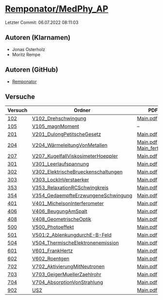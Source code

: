 # [Remponator/MedPhy_AP](https://github.com/Remponator/MedPhy_AP)

Letzter Commit: 06.07.2022 08:11:03

## Autoren (Klarnamen)
- Jonas Osterholz
- Moritz Rempe

## Autoren (GitHub)
- [Remponator](https://github.com/Remponator)

## Versuche

|        Versuch         |                                                            Ordner                                                            |                                                                                                                                                              PDFs                                                                                                                                                               |
|------------------------|------------------------------------------------------------------------------------------------------------------------------|---------------------------------------------------------------------------------------------------------------------------------------------------------------------------------------------------------------------------------------------------------------------------------------------------------------------------------|
|[102](../../versuch/102)|[V102_Drehschwingung](https://github.com/Remponator/MedPhy_AP/tree/master/V102_Drehschwingung)                                |[Main.pdf](https://docs.google.com/viewer?url=https://raw.githubusercontent.com/Remponator/MedPhy_AP/master/V102_Drehschwingung/Main.pdf)                                                                                                                                                                                        |
|[105](../../versuch/105)|[V105_magnMoment](https://github.com/Remponator/MedPhy_AP/tree/master/V105_magnMoment)                                        |–                                                                                                                                                                                                                                                                                                                                |
|[201](../../versuch/201)|[V201_DulongPetitscheGesetz](https://github.com/Remponator/MedPhy_AP/tree/master/V201_DulongPetitscheGesetz)                  |[Main.pdf](https://docs.google.com/viewer?url=https://raw.githubusercontent.com/Remponator/MedPhy_AP/master/V201_DulongPetitscheGesetz/Main.pdf)                                                                                                                                                                                 |
|[204](../../versuch/204)|[V204_WärmeleitungVonMetallen](https://github.com/Remponator/MedPhy_AP/tree/master/V204_W%C3%A4rmeleitungVonMetallen)         |[Main.pdf](https://docs.google.com/viewer?url=https://raw.githubusercontent.com/Remponator/MedPhy_AP/master/V204_W%C3%A4rmeleitungVonMetallen/Main.pdf)<br/>[Main_fertig.pdf](https://docs.google.com/viewer?url=https://raw.githubusercontent.com/Remponator/MedPhy_AP/master/V204_W%C3%A4rmeleitungVonMetallen/Main_fertig.pdf)|
|[207](../../versuch/207)|[V207_KugelfallViskosimeterHoeppler](https://github.com/Remponator/MedPhy_AP/tree/master/V207_KugelfallViskosimeterHoeppler)  |[Main.pdf](https://docs.google.com/viewer?url=https://raw.githubusercontent.com/Remponator/MedPhy_AP/master/V207_KugelfallViskosimeterHoeppler/Main.pdf)                                                                                                                                                                         |
|[301](../../versuch/301)|[V301_Leerlaufspannung](https://github.com/Remponator/MedPhy_AP/tree/master/V301_Leerlaufspannung)                            |[Main.pdf](https://docs.google.com/viewer?url=https://raw.githubusercontent.com/Remponator/MedPhy_AP/master/V301_Leerlaufspannung/Main.pdf)                                                                                                                                                                                      |
|[302](../../versuch/302)|[V302_ElektrischeBrueckenschaltungen](https://github.com/Remponator/MedPhy_AP/tree/master/V302_ElektrischeBrueckenschaltungen)|[Main.pdf](https://docs.google.com/viewer?url=https://raw.githubusercontent.com/Remponator/MedPhy_AP/master/V302_ElektrischeBrueckenschaltungen/Main.pdf)                                                                                                                                                                        |
|[303](../../versuch/303)|[V303_LockInVerstaerker](https://github.com/Remponator/MedPhy_AP/tree/master/V303_LockInVerstaerker)                          |[Main.pdf](https://docs.google.com/viewer?url=https://raw.githubusercontent.com/Remponator/MedPhy_AP/master/V303_LockInVerstaerker/Main.pdf)                                                                                                                                                                                     |
|[353](../../versuch/353)|[V353_RelaxationRCSchwingkreis](https://github.com/Remponator/MedPhy_AP/tree/master/V353_RelaxationRCSchwingkreis)            |[Main.pdf](https://docs.google.com/viewer?url=https://raw.githubusercontent.com/Remponator/MedPhy_AP/master/V353_RelaxationRCSchwingkreis/Main.pdf)                                                                                                                                                                              |
|[354](../../versuch/354)|[V354_GedaempfteErzwungeneSchwingung](https://github.com/Remponator/MedPhy_AP/tree/master/V354_GedaempfteErzwungeneSchwingung)|[Main.pdf](https://docs.google.com/viewer?url=https://raw.githubusercontent.com/Remponator/MedPhy_AP/master/V354_GedaempfteErzwungeneSchwingung/Main.pdf)                                                                                                                                                                        |
|[401](../../versuch/401)|[V401_MichelsonInterferometer](https://github.com/Remponator/MedPhy_AP/tree/master/V401_MichelsonInterferometer)              |[Main.pdf](https://docs.google.com/viewer?url=https://raw.githubusercontent.com/Remponator/MedPhy_AP/master/V401_MichelsonInterferometer/Main.pdf)                                                                                                                                                                               |
|[406](../../versuch/406)|[V406_BeugungAmSpalt](https://github.com/Remponator/MedPhy_AP/tree/master/V406_BeugungAmSpalt)                                |[Main.pdf](https://docs.google.com/viewer?url=https://raw.githubusercontent.com/Remponator/MedPhy_AP/master/V406_BeugungAmSpalt/Main.pdf)                                                                                                                                                                                        |
|[408](../../versuch/408)|[V408_GeometrischeOptik](https://github.com/Remponator/MedPhy_AP/tree/master/V408_GeometrischeOptik)                          |[Main.pdf](https://docs.google.com/viewer?url=https://raw.githubusercontent.com/Remponator/MedPhy_AP/master/V408_GeometrischeOptik/Main.pdf)                                                                                                                                                                                     |
|[500](../../versuch/500)|[V500_Photoeffekt](https://github.com/Remponator/MedPhy_AP/tree/master/V500_Photoeffekt)                                      |[Main.pdf](https://docs.google.com/viewer?url=https://raw.githubusercontent.com/Remponator/MedPhy_AP/master/V500_Photoeffekt/Main.pdf)                                                                                                                                                                                           |
|[501](../../versuch/501)|[V501:2_AblenkungdurchE-B-Feld](https://github.com/Remponator/MedPhy_AP/tree/master/V501%3A2_AblenkungdurchE-B-Feld)          |[Main.pdf](https://docs.google.com/viewer?url=https://raw.githubusercontent.com/Remponator/MedPhy_AP/master/V501%3A2_AblenkungdurchE-B-Feld/Main.pdf)                                                                                                                                                                            |
|[504](../../versuch/504)|[V504_ThermischeElektronenemission](https://github.com/Remponator/MedPhy_AP/tree/master/V504_ThermischeElektronenemission)    |[Main.pdf](https://docs.google.com/viewer?url=https://raw.githubusercontent.com/Remponator/MedPhy_AP/master/V504_ThermischeElektronenemission/Main.pdf)                                                                                                                                                                          |
|[601](../../versuch/601)|[V601_FrankHertz](https://github.com/Remponator/MedPhy_AP/tree/master/V601_FrankHertz)                                        |[Main.pdf](https://docs.google.com/viewer?url=https://raw.githubusercontent.com/Remponator/MedPhy_AP/master/V601_FrankHertz/Main.pdf)                                                                                                                                                                                            |
|[602](../../versuch/602)|[V602_Roentgen](https://github.com/Remponator/MedPhy_AP/tree/master/V602_Roentgen)                                            |[Main.pdf](https://docs.google.com/viewer?url=https://raw.githubusercontent.com/Remponator/MedPhy_AP/master/V602_Roentgen/Main.pdf)                                                                                                                                                                                              |
|[702](../../versuch/702)|[V702_AktivierungMitNeutronen](https://github.com/Remponator/MedPhy_AP/tree/master/V702_AktivierungMitNeutronen)              |[Main.pdf](https://docs.google.com/viewer?url=https://raw.githubusercontent.com/Remponator/MedPhy_AP/master/V702_AktivierungMitNeutronen/Main.pdf)                                                                                                                                                                               |
|[703](../../versuch/703)|[V703_GeigerMuellerZaehlrohr](https://github.com/Remponator/MedPhy_AP/tree/master/V703_GeigerMuellerZaehlrohr)                |[Main.pdf](https://docs.google.com/viewer?url=https://raw.githubusercontent.com/Remponator/MedPhy_AP/master/V703_GeigerMuellerZaehlrohr/Main.pdf)                                                                                                                                                                                |
|[704](../../versuch/704)|[V704_AbsorptionVonStrahlung](https://github.com/Remponator/MedPhy_AP/tree/master/V704_AbsorptionVonStrahlung)                |[Main.pdf](https://docs.google.com/viewer?url=https://raw.githubusercontent.com/Remponator/MedPhy_AP/master/V704_AbsorptionVonStrahlung/Main.pdf)                                                                                                                                                                                |
|[902](../../versuch/902)|[US2](https://github.com/Remponator/MedPhy_AP/tree/master/US2)                                                                |[Main.pdf](https://docs.google.com/viewer?url=https://raw.githubusercontent.com/Remponator/MedPhy_AP/master/US2/Main.pdf)                                                                                                                                                                                                        |
